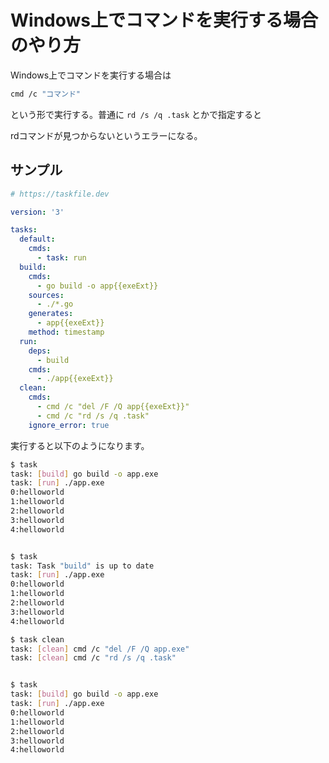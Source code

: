 # Windows上でコマンドを実行する場合のやり方

Windows上でコマンドを実行する場合は

```sh
cmd /c "コマンド"
```

という形で実行する。普通に ```rd /s /q .task``` とかで指定すると

rdコマンドが見つからないというエラーになる。

## サンプル

```yaml
# https://taskfile.dev

version: '3'

tasks:
  default:
    cmds:
      - task: run
  build:
    cmds:
      - go build -o app{{exeExt}}
    sources:
      - ./*.go
    generates:
      - app{{exeExt}}
    method: timestamp
  run:
    deps:
      - build
    cmds:
      - ./app{{exeExt}}
  clean:
    cmds:
      - cmd /c "del /F /Q app{{exeExt}}"
      - cmd /c "rd /s /q .task"
    ignore_error: true

```

実行すると以下のようになります。

```sh
$ task
task: [build] go build -o app.exe
task: [run] ./app.exe
0:helloworld
1:helloworld
2:helloworld
3:helloworld
4:helloworld


$ task
task: Task "build" is up to date
task: [run] ./app.exe
0:helloworld
1:helloworld
2:helloworld
3:helloworld
4:helloworld

$ task clean
task: [clean] cmd /c "del /F /Q app.exe"
task: [clean] cmd /c "rd /s /q .task"


$ task
task: [build] go build -o app.exe
task: [run] ./app.exe
0:helloworld
1:helloworld
2:helloworld
3:helloworld
4:helloworld
```